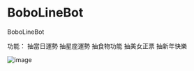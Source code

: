 # BoboLineBot
 BoboLineBot
 
 功能：
 抽當日運勢
 抽星座運勢
 抽食物功能
 抽美女正票
 抽新年快樂
 
![image](https://user-images.githubusercontent.com/33471758/215326238-e04841f0-8605-4213-8e94-fc9d95331062.png)
